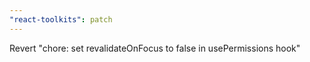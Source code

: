 ```yaml
---
"react-toolkits": patch
---
```


Revert "chore: set revalidateOnFocus to false in usePermissions hook"
